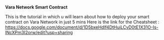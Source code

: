 **Vara Network Smart Contract**   

This is the tutorial in which u will learn  about how to deploy your smart contract on Vara Network in just 5 mins
Here is the link for the Cheatsheet : https://docs.google.com/document/d/1D5bxeHdlf4DtHuiLCvD0tE1X31O-Is-lNcXPm3I2orw/edit?usp=sharing  
